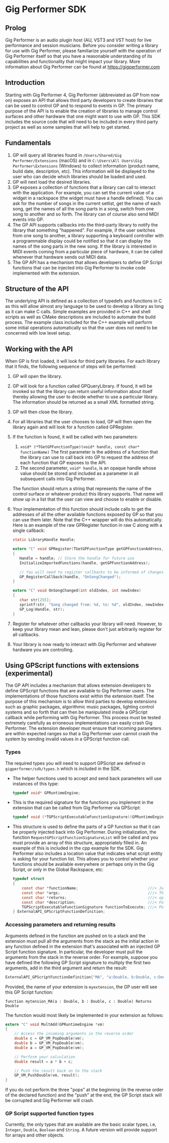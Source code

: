 # Gig Performer SDK

## Prolog

Gig Performer is an audio plugin host (AU, VST3 and VST host) for live performance and session musicians.
Before you consider writing a library for use with Gig Performer, please familiarize yourself with the operation of Gig Performer itself so that you have a reasonable understanding of its capabilities and functionality that might impact your library. More information about Gig Performer can be found at https://gigperformer.com

## Introduction

Starting with Gig Performer 4, Gig Performer (abbreviated as _GP_ from now on) exposes an API that allows third party developers to create libraries that can be used to control GP and to respond to events in GP.
The primary purpose of the API is to enable the creation of libraries to manage control surfaces and other hardware that one might want to use with GP.
This SDK includes the source code that will need to be included in every third party project as well as some samples that will help to get started.

## Fundamentals

1. GP will query all libraries found in `/Users/Shared/Gig Performer/Extensions` (macOS) and in `C:\Users\All Users\Gig Performer\Extensions` (Windows) to collect information (product name, build date, description, etc).
   This information will be displayed to the user who can decide which libraries should be loaded and used.
2. GP will next load the desired libraries.
3. GP exposes a collection of functions that a library can call to interact with the application.
   For example, you can set the current value of a widget in a rackspace (the widget must have a handle defined).
   You can ask for the number of songs in the current setlist, get the name of each song, get the names of all the song parts in a song, switch from one song to another and so forth.
   The library can of course also send MIDI events into GP.
4. The GP API supports callbacks into the third-party library to notify the library that something "happened".
   For example, if the user switches from one song to another, a library supporting a keyboard controller with a programmable display could be notified so that it can display the names of the song parts in the new song.
   If the library is interested in MIDI events coming from a particular piece of hardware, it can be called whenever that hardware sends out MIDI data.
5. The GP API has a mechanism that allows developers to define GP Script functions that can be injected into Gig Performer to invoke code implemented with the extension.

## Structure of the API

The underlying API is defined as a collection of typedefs and functions in C as this will allow almost any language to be used to develop a library as long as it can make C calls.
Simple examples are provided in C++ and shell scripts as well as CMake descriptions are included to automate the build process.
The example class included for the C++ example will perform some initial operations automatically so that the user does not need to be concerned with low level setup.

## Working with the API

When GP is first loaded, it will look for third party libraries.
For each library that it finds, the following sequence of steps will be performed:

1. GP will open the library.
2. GP will look for a function called GPQueryLibrary.
   If found, it will be invoked so that the library can return useful information about itself thereby allowing the user to decide whether to use a particular library.
   The information should be returned as a small XML formatted string.
3. GP will then close the library.
4. For all libraries that the user chooses to load, GP will then open the library again and will look for a function called GPRegister.
5. If the function is found, it will be called with two parameters:

    1. `void* (*TGetGPFunctionType)(void* handle, const char* functionName)`
       The first parameter is the address of a function that the library can use to call back into GP to request the address of each function that GP exposes to the API.
    2. The second parameter, `void* handle`, is an opaque handle whose value should be stored and included as a parameter in all subsequent calls into Gig Performer.

    The function should return a string that represents the name of the control surface or whatever product this library supports.
    That name will show up in a list that the user can view and choose to enable or disable.

6. Your implementation of this function should include calls to get the addresses of all the other available functions exposed by GP so that you can use them later.
   Note that the C++ wrapper will do this automatically.
   Here is an example of the raw GPRegister function in raw C along with a single callback:

    ```c
    static LibraryHandle Handle;

    extern "C" void GPRegister(TGetGPFunctionType getGPFunctionAddress, void *handle)
    {
       Handle = handle; // Store the handle for future use
       InitializeImportedFunctions(handle, getGPFunctionAddress);

       // You will need to register callbacks to be informed of changes
       GP_RegisterCallback(handle, "OnSongChanged");
    }

    extern "C" void OnSongChanged(int oldIndex, int newIndex)
    {
       char str[255];
       sprintf(str, "Song changed from: %d, to: %d", oldIndex, newIndex);
       GP_Log(Handle, str);
    }
    ```

7. Register for whatever other callbacks your library will need.
   However, to keep your library mean and lean, please don't just arbitrarily register for all callbacks.
8. Your library is now ready to interact with Gig Performer and whatever hardware you are controlling.

## Using GPScript functions with extensions (experimental)

The GP API includes a mechanism that allows extension developers to define GPScript functions that are available to Gig Performer users.
The implementations of those functions exist within the extension itself.
The purpose of this mechanism is to allow third parties to develop extensions such as graphic packages, algorithmic music packages, lighting control systems and so forth that can then be manipulated inside a GPScript callback while performing with Gig Performer.
This process must be tested extremely carefully as erroneous implementations can easily crash Gig Performer.
The extension developer must ensure that incoming parameters are within expected ranges so that a Gig Performer user cannot crash the system by sending invalid values in a GPScript function call.

### Types

The required types you will need to support GPScript are defined in `gigperformer/sdk/types.h` which is included in the SDK.

- The helper functions used to accept and send back parameters will use instances of this type:

  ```c
  typedef void* GPRuntimeEngine;
  ```

- This is the required signature for the functions you implement in the extension that can be called from Gig Performer via GPScript:

  ```c
  typedef void (*TGPScriptExecutableFunctionSignature)(GPRuntimeEngine* vm);
  ```

- This structure is used to define the parts of a GP function so that it can be properly injected back into Gig Performer.
  During initialization, the function `RequestGPScriptFunctionSignatureList` will be called and you must provide an array of this structure, appropriately filled in.
  An example of this is included in the cpp example for the SDK.
  Gig Performer also includes a location value that indicates what script entity is asking for your function list.
  This allows you to control whether your functions should be available everywhere or perhaps only in the Gig Script, or only in the Global Rackspace, etc:

  ```c
  typedef struct
  {
      const char *functionName;                               ///< Just the name of the function
      const char *args;                                       ///< The args and the optional return type
      const char *returns;                                    ///< optional return type clause
      const char *description;                                ///< For the helper in the script editor
      TGPScriptExecutableFunctionSignature functionToExecute; ///< Pointer to the function implementation
  } ExternalAPI_GPScriptFunctionDefinition;
  ```

### Accessing parameters and returning results

Arguments defined in the function are pushed on to a stack and the extension must pull all the arguments from the stack as the initial action in any function defined in the extension that's associated with an injected GP Script function signature.
In particular, the developer must pull the arguments from the stack in the reverse order.
For example, suppose you have defined the following GP Script signature to multiply the first two arguments, add in the third argument and return the result:

```cpp
ExternalAPI_GPScriptFunctionDefinition{"MA", "a:Double, b:Double, c:Double", "Returns Double", "Mult And Add", MultAdd}
```

Provided, the name of your extension is `myextension`, the GP user will see this GP Script function:

```
function mytension_MA(a : Double, b : Double, c : Double) Returns Double
```

The function would most likely be implemented in your extension as follows:

```c
extern "C" void MultAdd(GPRuntimeEngine *vm)
{
    // Access the incoming arguments in the reverse order
    double c = GP_VM_PopDouble(vm);
    double b = GP_VM_PopDouble(vm);
    double a = GP_VM_PopDouble(vm);

    // Perform your calculation
    double result = a * b + c;

    // Push the result back on to the stack
    GP_VM_PushDouble(vm, result);
}
```

If you do not perform the three "pops" at the beginning (in the reverse order of the declared function) and the "push" at the end, the GP Script stack will be corrupted and Gig Performer will crash.

### GP Script supported function types

Currently, the only types that are available are the basic scalar types, i.e, `Integer`, `Double`, `Boolean` and `String`.
A future version will provide support for arrays and other objects.
